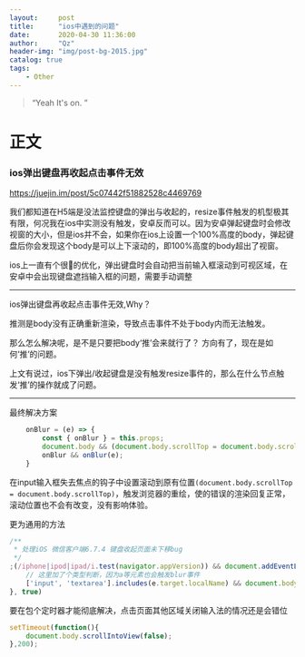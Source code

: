 ```yaml
---
layout:     post
title:      "ios中遇到的问题"
date:       2020-04-30 11:36:00
author:     "Qz"
header-img: "img/post-bg-2015.jpg"
catalog: true
tags:
    - Other
---
```


> “Yeah It's on. ”
>








# 正文







### ios弹出键盘再收起点击事件无效



[ https://juejin.im/post/5c07442f51882528c4469769 ]( https://juejin.im/post/5c07442f51882528c4469769 )



我们都知道在H5端是没法监控键盘的弹出与收起的，resize事件触发的机型极其有限，何况我在ios中实测没有触发，安卓反而可以。因为安卓弹起键盘时会修改视窗的大小，但是ios并不会，如果你在ios上设置一个100%高度的body，弹起键盘后你会发现这个body是可以上下滚动的，即100%高度的body超出了视窗。





 ios上一直有个很🐂的优化，弹出键盘时会自动把当前输入框滚动到可视区域，在安卓中会出现键盘遮挡输入框的问题，需要手动调整 



----





ios弹出键盘再收起点击事件无效,Why？



推测是body没有正确重新渲染，导致点击事件不处于body内而无法触发。



那么怎么解决呢，是不是只要把body‘推’会来就行了？ 方向有了，现在是如何‘推’的问题。

上文有说过，ios下弹出/收起键盘是没有触发resize事件的，那么在什么节点触发‘推’的操作就成了问题。





----



 最终解决方案 



```js
    onBlur = (e) => {
        const { onBlur } = this.props;
        document.body && (document.body.scrollTop = document.body.scrollTop);
        onBlur && onBlur(e);
    }
```





 在input输入框失去焦点的钩子中设置滚动到原有位置`(document.body.scrollTop = document.body.scrollTop)`，触发浏览器的重绘，使的错误的渲染回复正常，滚动位置也不会有改变，没有影响体验。 





更为通用的方法



```js
/**
 * 处理iOS 微信客户端6.7.4 键盘收起页面未下移bug
 */
;(/iphone|ipod|ipad/i.test(navigator.appVersion)) && document.addEventListener('blur', (e) => {
    // 这里加了个类型判断，因为a等元素也会触发blur事件
    ['input', 'textarea'].includes(e.target.localName) && document.body.scrollIntoView(false)
}, true)

```





 要在包个定时器才能彻底解决，点击页面其他区域关闭输入法的情况还是会错位

```js
setTimeout(function(){         
    document.body.scrollIntoView(false);    
},200); 
```

















